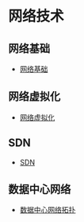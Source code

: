 # 网络技术

## 网络基础
- [网络基础](10_basic/README.md)


## 网络虚拟化

- [网络虚拟化](20_virtualization/README.md)


## SDN

- [SDN](30_SDN/README.md)


## 数据中心网络

- [数据中心网络拓扑](40_IDC-net/README.md)



